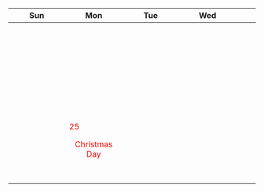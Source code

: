 |<div style='width:100px'>Sun</div>|<div style='width:100px'>Mon</div>|<div style='width:100px'>Tue</div>|<div style='width:100px'>Wed</div>|<div style='width:100px'>Thu</div>|<div style='width:100px'>Fri</div>|<div style='width:100px'>Sat</div>|
|:-:|:-:|:-:|:-:|:-:|:-:|:-:|
|<br/><br/> |<br/><br/> |<br/><br/> |<br/><br/> |<br/><br/> |<br/><br/>|<br/><br/>|
|<br/><br/>|<br/><br/>|<br/><br/>|<br/><br/>|<br/><br/>|<br/><br/>|<br/><br/>|
|<br/><br/>|<br/><br/>|<br/><br/>|<br/><br/>|<br/><br/>|<br/><br/>|<br/><br/>|
|<br/><br/>|<br/><br/>|<br/><br/>|<br/><br/>|<br/><br/>|<br/><br/>|<br/><br/>|
|<br/><br/>|<span style='color:red'><p align='left'>25</p></span><span style='color:red'>Christmas Day</span>|<br/><br/>|<br/><br/>|<br/><br/>|<br/><br/>|<br/><br/>|
|<br/><br/>|<br/><br/> |<br/><br/> |<br/><br/> |<br/><br/> |<br/><br/> |<br/><br/> |
